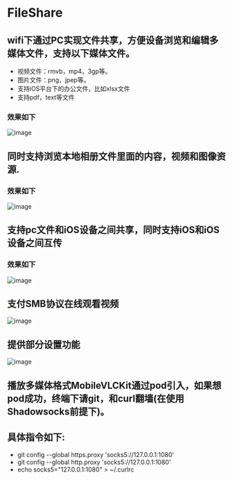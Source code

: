 # FileShare
## wifi下通过PC实现文件共享，方便设备浏览和编辑多媒体文件，支持以下媒体文件。
 * 视频文件：rmvb，mp4，3gp等。
 * 图片文件：png，jpep等。
 * 支持iOS平台下的办公文件，比如xlsx文件
 * 支持pdf，text等文件
### 效果如下
![image](https://github.com/ViterbiDevelopment/FileShare/blob/master/gif/setting.gif)
## 同时支持浏览本地相册文件里面的内容，视频和图像资源.
### 效果如下
![image](https://github.com/ViterbiDevelopment/FileShare/blob/master/gif/setting3.gif)
## 支持pc文件和iOS设备之间共享，同时支持iOS和iOS设备之间互传
### 效果如下
![image](https://github.com/ViterbiDevelopment/FileShare/blob/master/gif/setting1.gif)
## 支付SMB协议在线观看视频
![image](https://github.com/ViterbiDevelopment/FileShare/blob/master/gif/setting2.gif)
## 提供部分设置功能
![image](https://github.com/ViterbiDevelopment/FileShare/blob/master/gif/setting4.gif)

## 播放多媒体格式MobileVLCKit通过pod引入，如果想pod成功，终端下请git，和curl翻墙(在使用Shadowsocks前提下)。
## 具体指令如下:
* git config --global https.proxy 'socks5://127.0.0.1:1080'
* git config --global http.proxy 'socks5://127.0.0.1:1080'
* echo socks5=\"127.0.0.1:1080\" > ~/.curlrc




